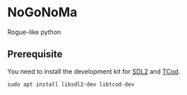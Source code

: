# NoGoNoMa
Rogue-like python

## Prerequisite
You need to install the development kit for [SDL2](https://www.libsdl.org/) and
[TCod](https://github.com/libtcod/libtcod).

```
sudo apt install libsdl2-dev libtcod-dev
```